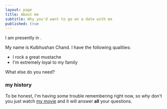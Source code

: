 ```yaml
---
layout: page
title: About me
subtitle: Why you'd want to go on a date with me
published: true
---
```




<p class="about-text">
<span class="fa fa-briefcase about-icon"></span>
I am presently in .
</p>

  
  
  
<i class="fa fa-cube"></i>

My name is Kulbhushan Chand. I have the following qualities:

- I rock a great mustache
- I'm extremely loyal to my family

What else do you need?

### my history

To be honest, I'm having some trouble remembering right now, so why don't you just watch [my movie](http://en.wikipedia.org/wiki/The_Princess_Bride_%28film%29) and it will answer **all** your questions.
